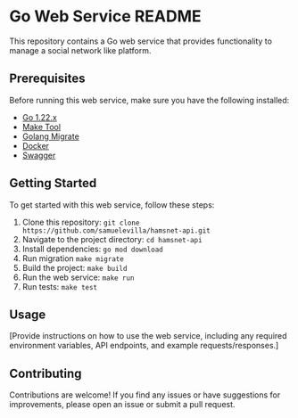 # Go Web Service README

This repository contains a Go web service that provides functionality to manage a social network like platform.

## Prerequisites

Before running this web service, make sure you have the following installed:

- [Go 1.22.x](https://go.dev/dl/)
- [Make Tool](https://www.gnu.org/software/make/)
- [Golang Migrate](https://github.com/golang-migrate/migrate)
- [Docker](https://www.docker.com/)
- [Swagger](https://github.com/swaggo/http-swagger)

## Getting Started

To get started with this web service, follow these steps:

1. Clone this repository: `git clone https://github.com/samuelevilla/hamsnet-api.git`
2. Navigate to the project directory: `cd hamsnet-api`
3. Install dependencies: `go mod download`
4. Run migration `make migrate`
5. Build the project: `make build`
6. Run the web service: `make run`
7. Run tests: `make test`

## Usage

[Provide instructions on how to use the web service, including any required environment variables, API endpoints, and example requests/responses.]

## Contributing

Contributions are welcome! If you find any issues or have suggestions for improvements, please open an issue or submit a pull request.
